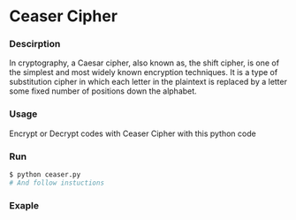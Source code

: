 # Ceaser Cipher 

### Descirption
In cryptography, a Caesar cipher, also known as, the shift cipher, is one of the simplest and most widely known encryption techniques. It is a type of substitution cipher in which each letter in the plaintext is replaced by a letter some fixed number of positions down the alphabet.

### Usage 
Encrypt or Decrypt codes with Ceaser Cipher with this python code

### Run

```sh
$ python ceaser.py
# And follow instuctions
```

### Exaple